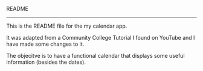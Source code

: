 README
___

This is the README file for the my calendar app.

It was adapted from a Community College Tutorial I found on YouTube and I have made some changes to it.

The objecitve is to have a functional calendar that displays some useful information (besides the dates).
